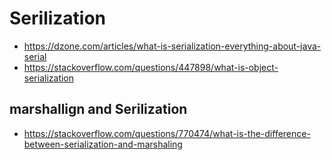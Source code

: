 # Serilization

- https://dzone.com/articles/what-is-serialization-everything-about-java-serial
- https://stackoverflow.com/questions/447898/what-is-object-serialization

## marshallign and Serilization

- https://stackoverflow.com/questions/770474/what-is-the-difference-between-serialization-and-marshaling
